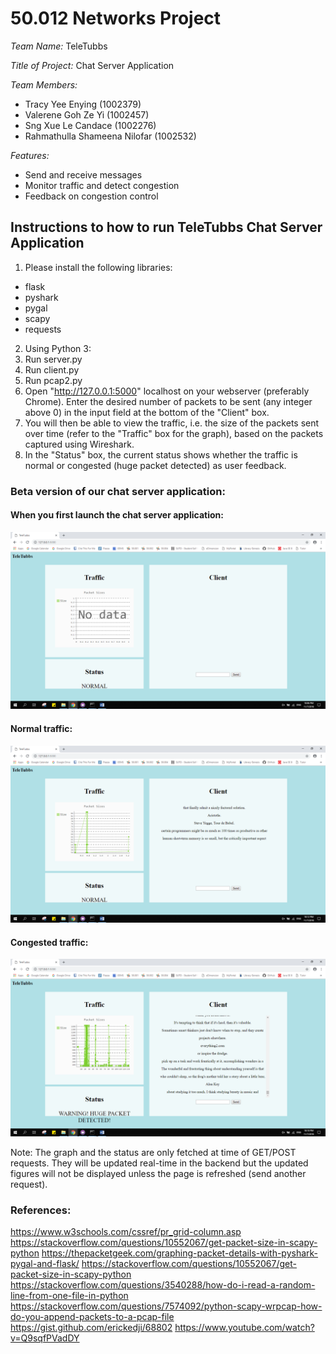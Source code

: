 # 50.012 Networks Project #

*Team Name:* TeleTubbs

*Title of Project:* Chat Server Application

*Team Members:*
* Tracy Yee Enying (1002379)
* Valerene Goh Ze Yi (1002457)
* Sng Xue Le Candace (1002276)
* Rahmathulla Shameena Nilofar (1002532)

*Features:*
* Send and receive messages
* Monitor traffic and detect congestion
* Feedback on congestion control

## Instructions to how to run TeleTubbs Chat Server Application ##

1. Please install the following libraries: 
* flask
* pyshark
* pygal
* scapy
* requests

2. Using Python 3:
  1. Run server.py
  2. Run client.py
  3. Run pcap2.py
  4. Open "http://127.0.0.1:5000" localhost on your webserver (preferably Chrome). Enter the desired number of packets to be sent (any integer above 0) in the input field at the bottom of the "Client" box.
  5. You will then be able to view the traffic, i.e. the size of the packets sent over time (refer to the "Traffic" box for the graph), based on the packets captured using Wireshark.
  6. In the "Status" box, the current status shows whether the traffic is normal or congested (huge packet detected) as user feedback.

### Beta version of our chat server application: ###

#### When you first launch the chat server application: ####

![picture alt](https://github.com/shazii/Network_TeleTubbs/blob/master/screenshots/Launch%20Webpage.png)


#### Normal traffic: ####

![picture alt](https://github.com/shazii/Network_TeleTubbs/blob/master/screenshots/Normal%20Traffic.png)


#### Congested traffic: ####

![picture alt](https://github.com/shazii/Network_TeleTubbs/blob/master/screenshots/Congested%20Traffic.png)


Note: The graph and the status are only fetched at time of GET/POST requests. They will be updated real-time in the backend but the updated figures will not be displayed unless the page is refreshed (send another request).

### References: ###
https://www.w3schools.com/cssref/pr_grid-column.asp
https://stackoverflow.com/questions/10552067/get-packet-size-in-scapy-python
https://thepacketgeek.com/graphing-packet-details-with-pyshark-pygal-and-flask/
https://stackoverflow.com/questions/10552067/get-packet-size-in-scapy-python
https://stackoverflow.com/questions/3540288/how-do-i-read-a-random-line-from-one-file-in-python
https://stackoverflow.com/questions/7574092/python-scapy-wrpcap-how-do-you-append-packets-to-a-pcap-file
https://gist.github.com/erickedji/68802
https://www.youtube.com/watch?v=Q9sqfPVadDY
